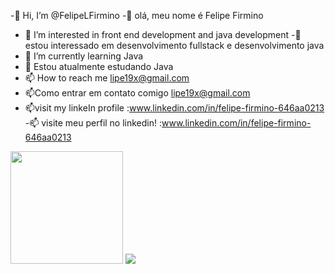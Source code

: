 -👋 Hi, I’m @FelipeLFirmino
-👋 olá, meu nome é Felipe Firmino
- 👀 I’m interested in front end development and java development
-👀 estou interessado em desenvolvimento fullstack e desenvolvimento java
- 🌱 I’m currently learning Java
- 🌱 Estou atualmente estudando Java
- 📫 How to reach me lipe19x@gmail.com 
- 📫Como entrar em contato comigo lipe19x@gmail.com 
- 📫visit my linkeIn profile :www.linkedin.com/in/felipe-firmino-646aa0213
-📫 visite meu perfil no linkedin! :www.linkedin.com/in/felipe-firmino-646aa0213

<img height="180em" widht="48%" src="https://github-readme-stats.vercel.app/api?username=FelipeLFirmino&show_icons=true&hide_border=false&&count_private=true&include_all_commits=true&theme=dracula" />

<img widht="48%" src="https://github-readme-stats.vercel.app/api/top-langs/?username=FelipeLFirmino&theme=dracula" />
